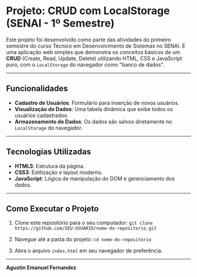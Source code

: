 # Projeto: CRUD com LocalStorage (SENAI - 1º Semestre)

Este projeto foi desenvolvido como parte das atividades do primeiro semestre do curso Técnico em Desenvolvimento de Sistemas no SENAI. É uma aplicação web simples que demonstra os conceitos básicos de um **CRUD** (Create, Read, Update, Delete) utilizando HTML, CSS e JavaScript puro, com o `LocalStorage` do navegador como "banco de dados".

---

## Funcionalidades

* **Cadastro de Usuários**: Formulário para inserção de novos usuários.
* **Visualização de Dados**: Uma tabela dinâmica que exibe todos os usuários cadastrados.
* **Armazenamento de Dados**: Os dados são salvos diretamente no `LocalStorage` do navegador.

---

## Tecnologias Utilizadas

* **HTML5**: Estrutura da página.
* **CSS3**: Estilização e layout moderno.
* **JavaScript**: Lógica de manipulação do DOM e gerenciamento dos dados.

---

## Como Executar o Projeto

1.  Clone este repositório para o seu computador:
    `git clone https://github.com/SEU-USUARIO/nome-do-repositorio.git`

2.  Navegue até a pasta do projeto:
    `cd nome-do-repositorio`

3.  Abra o arquivo `index.html` em seu navegador de preferência.

---



**Agustin Emanuel Fernandez**


